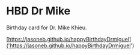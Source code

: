 # HBD Dr Mike
Birthday card for Dr. Mike Khieu. 

[https://jasoneb.github.io/happyBirthdayDrmiguel]('https://jasoneb.github.io/happyBirthdayDrmiguel')